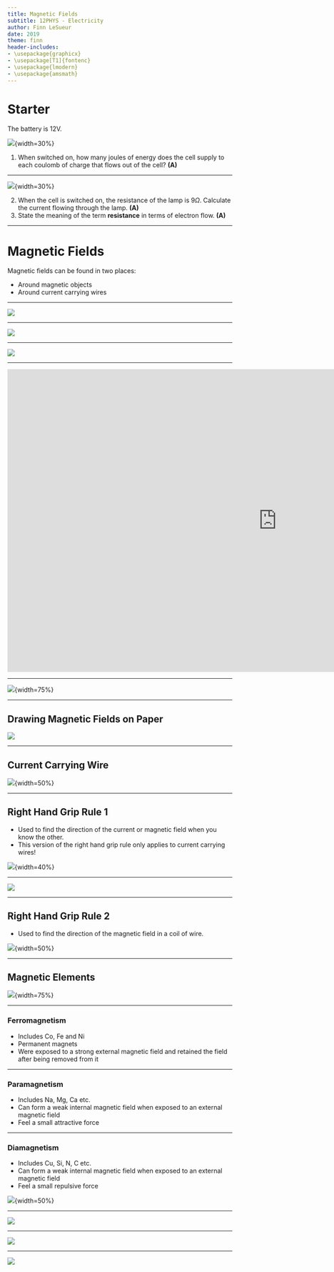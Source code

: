 ```yaml
---
title: Magnetic Fields
subtitle: 12PHYS - Electricity
author: Finn LeSueur
date: 2019
theme: finn
header-includes:
- \usepackage{graphicx}
- \usepackage[T1]{fontenc}
- \usepackage{lmodern}
- \usepackage{amsmath}
---
```


# Starter

The battery is 12V.

![](assets/8-circuit.jpg){width=30%}

1. When switched on, how many joules of energy does the cell supply to each coulomb of charge that flows out of the cell? __(A)__

---

![](assets/8-circuit.jpg){width=30%}

2. When the cell is switched on, the resistance of the lamp is $9\Omega$. Calculate the current flowing through the lamp. __(A)__
3. State the meaning of the term __resistance__ in terms of electron flow. __(A)__

---

# Magnetic Fields

Magnetic fields can be found in two places:

- Around magnetic objects
- Around current carrying wires

---

![](assets/8-bar-magnet.jpg)

---

![](assets/8-iron-filings.jpg)

---

![](assets/8-attraction-repulsion.png)

---

<iframe width="1206" height="678" src="https://www.youtube.com/embed/aVqN1tW1k7w" frameborder="0" allow="accelerometer; autoplay; encrypted-media; gyroscope; picture-in-picture" allowfullscreen></iframe>

---

![](assets/8-earth-magnetic-field.jpg){width=75%}

---

## Drawing Magnetic Fields on Paper

![](assets/8-field-in-and-out.png)

---

## Current Carrying Wire

![](assets/8-field-wire.jpg){width=50%}

---

## Right Hand Grip Rule 1

- Used to find the direction of the current or magnetic field when you know the other.
- This version of the right hand grip rule only applies to current carrying wires!

![](assets/8-right-hand-rule-1.gif){width=40%}

---

![](assets/magnetic_fields-current-carrying-wire.png)

---

## Right Hand Grip Rule 2

- Used to find the direction of the magnetic field in a coil of wire.

![](assets/8-right-hand-grip-2.png){width=50%}

---

## Magnetic Elements

![](assets/8-magnetic-p-table.jpg){width=75%}

---

### Ferromagnetism

- Includes Co, Fe and Ni
- Permanent magnets
- Were exposed to a strong external magnetic field and retained the field after being removed from it

---

### Paramagnetism

- Includes Na, Mg, Ca etc.
- Can form a weak internal magnetic field when exposed to an external magnetic field
- Feel a small attractive force

---

### Diamagnetism

- Includes Cu, Si, N, C etc.
- Can form a weak internal magnetic field when exposed to an external magnetic field
- Feel a small repulsive force

![](assets/magnetism-diamagnetism.jpg){width=50%}

---

![](assets/8-q1.png)

---

![](assets/8-q2.png)

---

![](assets/8-q3.png)
